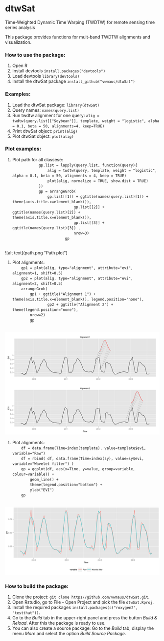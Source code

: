 dtwSat
=====

Time-Weighted Dynamic Time Warping (TWDTW) for remote sensing time series analysis

This package provides functions for mult-band TWDTW alignments and visualization.

<h3>How to use the package:</h3>
<ol>
  <li>Open R</li>
	<li>Install devtools <code>install.packages("devtools")</code></li>
	<li>Load devtools <code>library(devtools)</code></li>
	<li>Install the dtwSat package <code>install_github("vwmaus/dtwSat")</code></li>
</ol>

<h3>Examples:</h3>
<ol>
	<li>Load the dtwSat package: <code>library(dtwSat)</code></li>
	<li>Query names: <code>names(query.list)</code></li>
	<li>Run twdtw alignment for one query: <code>alig = twdtw(query.list[["Soybean"]], template, weight = "logistic", alpha = 0.1, beta = 50, alignments=4, keep=TRUE)</code></li>
	<li>Print dtwSat object: <code>print(alig)</code></li>
	<li>Plot dtwSat object: <code>plot(alig)</code></li>
</ol>

<h3>Plot examples:</h3>
<ol>
 	<li>Plot path for all classese:
 		<code>
			gp.list = lapply(query.list, function(query){
  				alig = twdtw(query, template, weight = "logistic", alpha = 0.1, beta = 50, alignments = 4, keep = TRUE)
  				plot(alig, normalize = TRUE, show.dist = TRUE)  
			})
			gp = arrangeGrob(
				gp.list[[1]] + ggtitle(names(query.list)[1]) + theme(axis.title.x=element_blank()),
                         	gp.list[[2]] + ggtitle(names(query.list)[2]) + theme(axis.title.x=element_blank()),
                         	gp.list[[3]] + ggtitle(names(query.list)[3]) ,
                        	nrow=3)
                        gp
                </code>
        </li>
</ol>
![alt text](path.png "Path plot")

<ol>
  <li>Plot alignments: <code>
  	gp1 = plot(alig, type="alignment", attribute="evi", alignment=1, shift=0.5)
	gp2 = plot(alig, type="alignment", attribute="evi", alignment=2, shift=0.5)
	arrangeGrob(
		gp1 + ggtitle("Alignment 1") + theme(axis.title.x=element_blank(), legend.position="none"),
                gp2 + ggtitle("Alignment 2") + theme(legend.position="none"),
        nrow=2)
        gp
        </code>
   </li>
</ol>
  
![alt text](alig.png "Alignment plot")

<ol>
  <li>Plot alignments: <code>
	df = data.frame(Time=index(template), value=template$evi, variable="Raw")
	df = rbind( df, data.frame(Time=index(sy), value=sy$evi, variable="Wavelet filter") )
	gp = ggplot(df, aes(x=Time, y=value, group=variable, colour=variable)) +
  		geom_line() + 
  		theme(legend.position="bottom") +
  		ylab("EVI")
	gp
        </code>
   </li>
</ol>
  
![alt text](filter.png "Alignment plot")

<h3>How to build the package:</h3>
<ol>
	<li>Clone the project: <code>git clone https//github.com/vwmaus/dtwSat.git</code>.</li>
	<li>Open Rstudio, go to File - Open Project and pick the file <code>dtwSat.Rproj</code>.</li>
	<li>Install the required packages <code>install.packages(c("roxygen2", "testthat"))</code>.</li>
	<li>Go to the <i>Build</i> tab in the upper-right panel and press the button <i>Build & Reload</i>. After this the package is ready to use.</li>
	<li>You can also create a source package: Go to the <i>Build</i> tab, display the menu <i>More</i> and select the option <i>Build Source Package</i>.</li>
</ol> 

